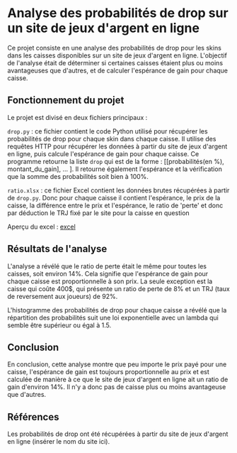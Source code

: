 #  Analyse des probabilités de drop sur un site de jeux d'argent en ligne
Ce projet consiste en une analyse des probabilités de drop pour les skins dans les caisses disponibles sur un site de jeux d'argent en ligne. L'objectif de l'analyse était de déterminer si certaines caisses étaient plus ou moins avantageuses que d'autres, et de calculer l'espérance de gain pour chaque caisse.

## Fonctionnement du projet
Le projet est divisé en deux fichiers principaux :

`drop.py` : ce fichier contient le code Python utilisé pour récupérer les probabilités de drop pour chaque skin dans chaque caisse. Il utilise des requêtes HTTP pour récupérer les données à partir du site de jeux d'argent en ligne, puis calcule l'espérance de gain pour chaque caisse.
Ce programme retourne la liste `drop` qui est de la forme : [[probabilités(en %), montant_du_gain], ... ].
Il retourne également l'espérance et la vérification que la somme des probabilités soit bien à 100%.

`ratio.xlsx` : ce fichier Excel contient les données brutes récupérées à partir de `drop.py`. Donc pour chaque caisse il contient l'espérance, le prix de la caisse, la différence entre le prix et l'espérance, le ratio de 'perte' et donc par déduction le TRJ fixé par le site pour la caisse en question

Aperçu du excel : 
[excel]

## Résultats de l'analyse
L'analyse a révélé que le ratio de perte était le même pour toutes les caisses, soit environ 14%. Cela signifie que l'espérance de gain pour chaque caisse est proportionnelle à son prix. La seule exception est la caisse qui coûte 400$, qui présente un ratio de perte de 8% et un TRJ (taux de reversement aux joueurs) de 92%.

L'histogramme des probabilités de drop pour chaque caisse a révélé que la répartition des probabilités suit une loi exponentielle avec un lambda qui semble être supérieur ou égal à 1.5.

## Conclusion
En conclusion, cette analyse montre que peu importe le prix payé pour une caisse, l'espérance de gain est toujours proportionnelle au prix et est calculée de manière à ce que le site de jeux d'argent en ligne ait un ratio de gain d'environ 14%. Il n'y a donc pas de caisse plus ou moins avantageuse que d'autres.

## Références
Les probabilités de drop ont été récupérées à partir du site de jeux d'argent en ligne (insérer le nom du site ici).


[excel]: https://github.com/Axellrn13/projet-esperance/blob/main/excel.png "Aperçu de l'excel"